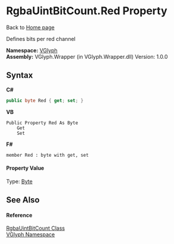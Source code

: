 # RgbaUintBitCount.Red Property 
Back to <a href="Home.md">Home page</a> 

Defines bits per red channel

**Namespace:**&nbsp;<a href="N_VGlyph.md">VGlyph</a><br />**Assembly:**&nbsp;VGlyph.Wrapper (in VGlyph.Wrapper.dll) Version: 1.0.0

## Syntax

**C#**<br />
``` C#
public byte Red { get; set; }
```

**VB**<br />
``` VB
Public Property Red As Byte
	Get
	Set
```

**F#**<br />
``` F#
member Red : byte with get, set

```


#### Property Value
Type: <a href="http://msdn2.microsoft.com/en-us/library/yyb1w04y" target="_blank">Byte</a>

## See Also


#### Reference
<a href="T_VGlyph_RgbaUintBitCount.md">RgbaUintBitCount Class</a><br /><a href="N_VGlyph.md">VGlyph Namespace</a><br />